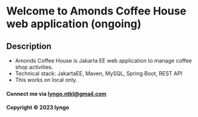 # Welcome to Amonds Coffee House web application (ongoing)

## Description

* Amonds Coffee House is Jakarta EE web application to manage coffee shop activities.
* Technical stack: JakartaEE, Maven, MySQL, Spring Boot, REST API
* This works on local only.

#### Connect me via lyngo.ntkl@gmail.com

#### Copyright &#169; 2023 lyngo
